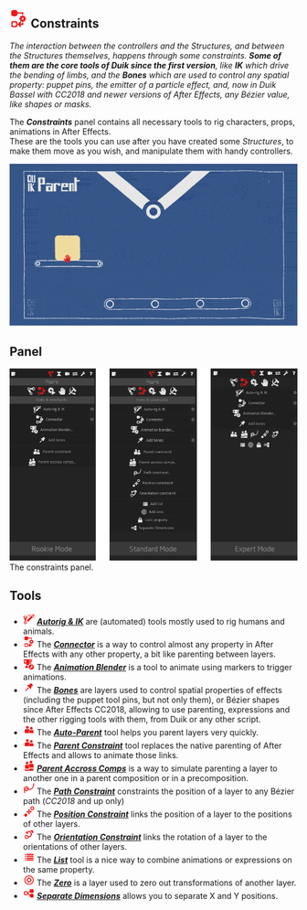 ## ![Constraints Icon](img/duik-icons/constraint-icon-r.png) Constraints

*The interaction between the controllers and the Structures, and between the Structures themselves, happens through some constraints. ***Some of them are the core tools of Duik since the first version***, like ***IK*** which drive the bending of limbs, and the ***Bones*** which are used to control any spatial property: puppet pins, the emitter of a particle effect, and, now in Duik Bassel with CC2018 and newer versions of After Effects, any Bézier value, like shapes or masks.*

The ***Constraints*** panel contains all necessary tools to rig characters, props, animations in After Effects.  
These are the tools you can use after you have created some *Structures*, to make them move as you wish, and manipulate them with handy controllers.

![Constraints GIF](img/examples/parent-2.gif)

## Panel

![Constraints panel](img\duik-screenshots\S-Rigging\S-Rigging-Constraints\Constraints-panels.png)
The constraints panel.

## Tools

- ![Constraints Icon](img/duik-icons/links-tools/autorig-icon-r.png) ***[Autorig & IK](autorig.md)*** are (automated) tools mostly used to rig humans and animals.
- ![Constraints Icon](img/duik-icons/links-tools/connector-icon-r.png) The ***[Connector](connector.md)*** is a way to control almost any property in After Effects with any other property, a bit like parenting between layers.
- ![Constraints Icon](img/duik-icons/links-tools/anim-blender-icon-r.png) The ***[Animation Blender](animation-blender-setup.md)*** is a tool to animate using markers to trigger animations.
- ![Constraints Icon](img/duik-icons/links-tools/add-bones-icon-r.png) The [***Bones***](bones.md) are layers used to control spatial properties of effects (including the puppet tool pins, but not only them), or Bézier shapes since After Effects CC2018, allowing to use parenting, expressions and the other rigging tools with them, from Duik or any other script.
- ![Constraints Icon](img/duik-icons/links-tools/parent-link-icon-r.png) The [***Auto-Parent***](auto-parent.md) tool helps you parent layers very quickly.
- ![Constraints Icon](img/duik-icons/links-tools/parent-link-icon-r.png) The [***Parent Constraint***](parent-constraint.md) tool replaces the native parenting of After Effects and allows to animate those links.
- ![Constraints Icon](img/duik-icons/links-tools/lil-parentcomp-icon-r.png) ***[Parent Accross Comps](parent-accross-compositions.md)*** is a way to simulate parenting a layer to another one in a parent composition or in a precomposition.
- ![Constraints Icon](img/duik-icons/links-tools/path-constraint-icon-r.png) The [***Path Constraint***](path-constraint.md) constraints the position of a layer to any Bézier path (*CC2018* and up only)
- ![Constraints Icon](img/duik-icons/links-tools/pos-constraint-icon-r.png) The [***Position Constraint***](position-constraint.md) links the position of a layer to the positions of other layers.
- ![Constraints Icon](img/duik-icons/links-tools/orient-constraint-icon-r.png) The [***Orientation Constraint***](orientation-constraint.md) links the rotation of a layer to the orientations of other layers.
- ![Constraints Icon](img/duik-icons/links-tools/add-list-icon-r.png) The [***List***](duik-list.md) tool is a nice way to combine animations or expressions on the same property.
- ![Constraints Icon](img/duik-icons/links-tools/add-zero-icon-r.png) The [***Zero***](zero.md) is a layer used to zero out transformations of another layer.
- ![Constraints Icon](img/duik-icons/links-tools/separatedim-icon-r.png) [***Separate Dimensions***](separate-dimensions.md) allows you to separate X and Y positions.